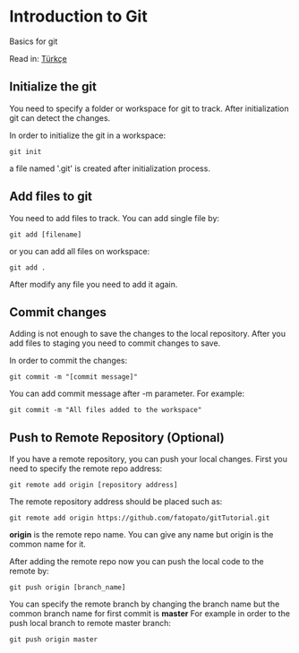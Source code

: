 # Introduction to Git

Basics for git

Read in: [Türkçe](README.tr.md)

## Initialize the git
You need to specify a folder or workspace for git to track. After initialization git can detect the changes.

In order to initialize the git in a workspace:
``` shell
git init 
```
a file named '.git' is created after initialization process. 

## Add files to git
You need to add files to track.
You can add single file by:
``` shell
git add [filename]
```
or you can add all files on workspace:
``` shell
git add . 
```
After modify any file you need to add it again.

## Commit changes
Adding is not enough to save the changes to the local repository. After you add files to staging you need to commit changes to save.

In order to commit the changes:

``` shell
git commit -m "[commit message]" 
```

You can add commit message after -m parameter. For example:

``` shell
git commit -m "All files added to the workspace" 
```

## Push to Remote Repository (Optional)

If you have a remote repository, you can push your local changes.
First you need to specify the remote repo address:

``` shell
git remote add origin [repository address]
```

The remote repository address should be placed such as:
``` shell
git remote add origin https://github.com/fatopato/gitTutorial.git
```

**origin** is the remote repo name. You can give any name but origin is the common name for it.

After adding the remote repo now you can push the local code to the remote by:
``` shell
git push origin [branch_name]
```
You can specify the remote branch by changing the branch name but the common branch name for first commit is **master**
For example in order to the push local branch to remote master branch:

``` shell
git push origin master
```
